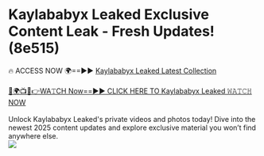 # Kaylababyx Leaked Exclusive Content Leak - Fresh Updates! (8e515)

🔥 ACCESS NOW 🌍==►► <a href="https://tinyurl.com/kvy9nzfs" rel="nofollow">Kaylababyx Leaked Latest Collection</a>
<br><br>
[🔴🌍📺📱👉WA𝚃CH Now==►► CLICK HERE TO Kaylababyx Leaked 𝚆𝙰𝚃𝙲𝙷 NOW](https://tinyurl.com/kvy9nzfs)
<br><br>
Unlock Kaylababyx Leaked's private videos and photos today! Dive into the newest 2025 content updates and explore exclusive material you won’t find anywhere else.
<br>
<a href="https://tinyurl.com/kvy9nzfs" rel="nofollow" data-target="animated-image.originalLink"><img src="https://camo.githubusercontent.com/8a4f000d20f83aca3bf7ec5f350d767afa0574a8a352519fd8cfa583a6f93a33/68747470733a2f2f692e696d6775722e636f6d2f644a486b345a712e676966" data-canonical-src="https://i.imgur.com/dJHk4Zq.gif" style="max-width: 100%; display: inline-block;" data-target="animated-image.originalImage"></a>
<br>
